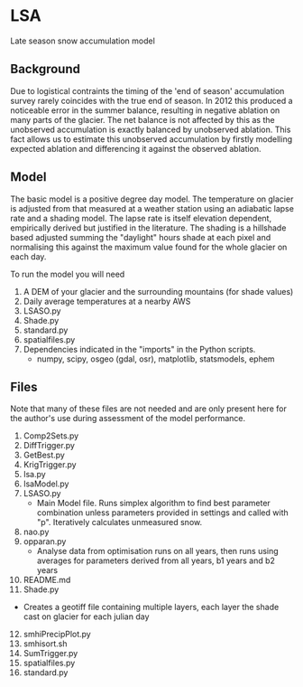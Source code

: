 # LSA
Late season snow accumulation model  

## Background

Due to logistical contraints the timing of the 'end of season' accumulation survey rarely coincides with the true end of season.
In 2012 this produced a noticeable error in the summer balance, resulting in negative ablation on many parts of the glacier.
The net balance is not affected by this as the unobserved accumulation is exactly balanced by unobserved ablation.
This fact allows us to estimate this unobserved accumulation by firstly modelling expected ablation and differencing it against the observed ablation.

## Model

The basic model is a positive degree day model.
The temperature on glacier is adjusted from that measured at a weather station using an adiabatic lapse rate and a shading model.
The lapse rate is itself elevation dependent, empirically derived but justified in the literature.
The shading is a hillshade based adjusted summing the "daylight" hours shade at each pixel and normalising this against the maximum value found for the whole glacier on each day.

To run the model you will need 

1. A DEM of your glacier and the surrounding mountains (for shade values)
2. Daily average temperatures at a nearby AWS
3. LSASO.py
4. Shade.py
5. standard.py
6. spatialfiles.py
7. Dependencies indicated in the "imports" in the Python scripts.
    - numpy, scipy, osgeo (gdal, osr), matplotlib, statsmodels, ephem

## Files

Note that many of these files are not needed and are only present here for the author's use during assessment of the model performance.

1.	Comp2Sets.py
2.	DiffTrigger.py
3.	GetBest.py 
4.	KrigTrigger.py
5.	lsa.py
6.	lsaModel.py
7.	LSASO.py
    - Main Model file. Runs simplex algorithm to find best parameter combination unless parameters provided in settings and called with "p".  Iteratively calculates unmeasured snow.
8.	nao.py
9.	opparan.py
    - Analyse data from optimisation runs on all years, then runs using averages for parameters derived from all years, b1 years and b2 years
10. README.md
11. Shade.py
  -  Creates a geotiff file containing multiple layers, each layer the shade cast on glacier for each julian day
12. smhiPrecipPlot.py
13. smhisort.sh
14. SumTrigger.py
15. spatialfiles.py
16.  standard.py

